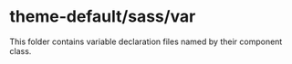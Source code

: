 # theme-default/sass/var

This folder contains variable declaration files named by their component class.
